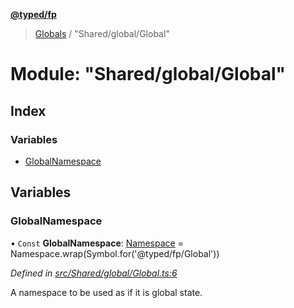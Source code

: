 **[@typed/fp](../README.md)**

> [Globals](../globals.md) / "Shared/global/Global"

# Module: "Shared/global/Global"

## Index

### Variables

* [GlobalNamespace](_shared_global_global_.md#globalnamespace)

## Variables

### GlobalNamespace

• `Const` **GlobalNamespace**: [Namespace](_shared_core_model_namespace_.namespace.md) = Namespace.wrap(Symbol.for('@typed/fp/Global'))

*Defined in [src/Shared/global/Global.ts:6](https://github.com/TylorS/typed-fp/blob/8639976/src/Shared/global/Global.ts#L6)*

A namespace to be used as if it is global state.
